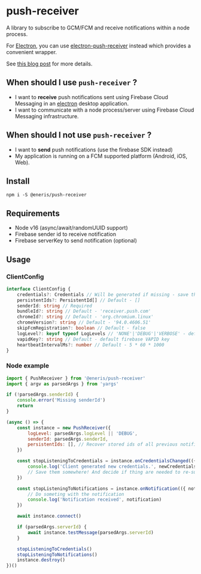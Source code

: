 # push-receiver

A library to subscribe to GCM/FCM and receive notifications within a node process.

For [Electron](https://github.com/electron/electron), you can use [electron-push-receiver](https://github.com/MatthieuLemoine/electron-push-receiver) instead which provides a convenient wrapper.

See [this blog post](https://medium.com/@MatthieuLemoine/my-journey-to-bring-web-push-support-to-node-and-electron-ce70eea1c0b0) for more details.

## When should I use `push-receiver` ?

- I want to **receive** push notifications sent using Firebase Cloud Messaging in an [electron](https://github.com/electron/electron) desktop application.
- I want to communicate with a node process/server using Firebase Cloud Messaging infrastructure.

## When should I not use `push-receiver` ?

- I want to **send** push notifications (use the firebase SDK instead)
- My application is running on a FCM supported platform (Android, iOS, Web).

## Install

`
npm i -S @eneris/push-receiver
`

## Requirements

- Node v16 (async/await/randomUUID support)
- Firebase sender id to receive notification
- Firebase serverKey to send notification (optional)


## Usage

### ClientConfig

```typescript
interface ClientConfig {
    credentials?: Credentials // Will be generated if missing - save this after first use!
    persistentIds?: PersistentId[] // Default - []
    senderId: string // Required
    bundleId?: string // Default - 'receiver.push.com'
    chromeId?: string // Default - 'org.chromium.linux'
    chromeVersion?: string // Default - '94.0.4606.51'
    skipFcmRegistration?: boolean // Default - false
    logLevel?: keyof typeof LogLevels // 'NONE'|'DEBUG'|'VERBOSE' - default: 'NONE'
    vapidKey?: string // Default - default firebase VAPID key
    heartbeatIntervalMs?: number // Default - 5 * 60 * 1000
}
```

### Node example

```javascript
import { PushReceiver } from '@eneris/push-receiver'
import { argv as parsedArgs } from 'yargs'

if (!parsedArgs.senderId) {
    console.error('Missing senderId')
    return
}

(async () => {
    const instance = new PushReceiver({
        logLevel: parsedArgs.logLevel || 'DEBUG',
        senderId: parsedArgs.senderId,
        persistentIds: [], // Recover stored ids of all previous notifications
    })

    const stopListeningToCredentials = instance.onCredentialsChanged(({ oldCredentials, newCredentials }) => {
        console.log('Client generated new credentials.', newCredentials)
        // Save them somewhere! And decide if thing are needed to re-subscribe
    })

    const stopListeningToNotifications = instance.onNotification(({ notification }) => {
        // Do someting with the notification
        console.log('Notification received', notification)
    })

    await instance.connect()

    if (parsedArgs.serverId) {
        await instance.testMessage(parsedArgs.serverId)
    }

    stopListeningToCredentials()
    stopListeningToNotifications()
    instance.destroy()
})()
```
